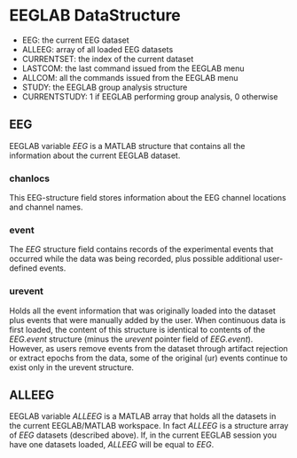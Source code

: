 # EEGLAB DataStructure

- EEG: the current EEG dataset
- ALLEEG: array of all loaded EEG datasets
- CURRENTSET: the index of the current dataset
- LASTCOM: the last command issued from the EEGLAB menu
- ALLCOM: all the commands issued from the EEGLAB menu
- STUDY: the EEGLAB group analysis structure
- CURRENTSTUDY: 1 if EEGLAB performing group analysis, 0 otherwise

## EEG

EEGLAB variable *EEG* is a MATLAB structure that contains all the information about the current EEGLAB dataset.

### chanlocs

This EEG-structure field stores information about the EEG channel locations and channel names.

### event

The *EEG* structure field contains records of the experimental events that occurred while the data was being recorded, plus possible additional user-defined events.

### urevent

Holds all the event information that was originally loaded into the dataset plus events that were manually added by the user. When continuous data is first loaded, the content of this structure is identical to contents of the *EEG.event* structure (minus the *urevent* pointer field of *EEG.event*). However, as users remove events from the dataset through artifact rejection or extract epochs from the data, some of the original (ur) events continue to exist only in the urevent structure.

## ALLEEG

EEGLAB variable *ALLEEG* is a MATLAB array that holds all the datasets in the current EEGLAB/MATLAB workspace. In fact *ALLEEG* is a structure array of *EEG* datasets (described above). If, in the current EEGLAB session you have one datasets loaded, *ALLEEG* will be equal to *EEG*.